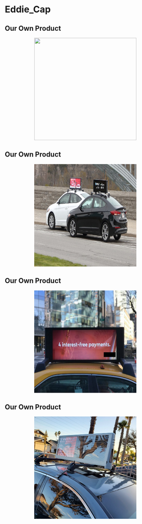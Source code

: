 # Eddie_Cap

## Our Own Product

<p align="center" width="100%">
    <img width="320" height="320" src="./assets/images/CARTOPS/download_8.png">
</p>

## Our Own Product

<p align="center" width="100%">
    <img width="320" height="320" src="./assets/images/eddie_images/top_of_car_6.png">
</p>

## Our Own Product

<p align="center" width="100%">
    <img width="320" height="320" src="./assets/images/eddie_images/top_of_car_7.png">
</p>

## Our Own Product

<p align="center" width="100%">
    <img width="320" height="320" src="./assets/images/eddie_images/top_of_car_3.png">
</p>
